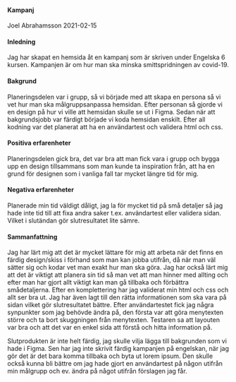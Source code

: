 #### Kampanj

Joel Abrahamsson 2021-02-15

#### Inledning

Jag har skapat en hemsida åt en kampanj som är skriven under Engelska 6 kursen. Kampanjen är om hur man ska minska smittspridningen av covid-19.

#### Bakgrund

Planeringsdelen var i grupp, så vi började med att skapa en persona så vi vet hur man ska målgruppsanpassa hemsidan. Efter personan så gjorde vi en design på hur vi ville att hemsidan skulle se ut i Figma. Sedan när att bakgrundsjobb var färdigt började vi koda hemsidan enskilt. Efter all kodning var det planerat att ha en användartest och validera html och css.

#### Positiva erfarenheter

Planeringsdelen gick bra, det var bra att man fick vara i grupp och bygga upp en design tillsammans som man kunde ta inspiration från, att ha en grund för designen som i vanliga fall tar mycket längre tid för mig.

#### Negativa erfarenheter

Planerade min tid väldigt dåligt, jag la för mycket tid på små detaljer så jag hade inte tid till att fixa andra saker t.ex. användartest eller validera sidan. Vilket i slutändan gör slutresultatet lite sämre.

#### Sammanfattning

Jag har lärt mig att det är mycket lättare för mig att arbeta när det finns en färdig design/skiss i förhand som man kan jobba utifrån, då när man väl sätter sig och kodar vet man exakt hur man ska göra. Jag har också lärt mig att det är viktigt att planera sin tid så man vet att man hinner med allting och efter man har gjort allt viktigt kan man gå tillbaka och förbättra smådetaljerna. Efter en komplettering har jag validerat min html och css och allt ser bra ut. Jag har även lagt till den rätta informationen som ska vara på sidan vilket gör slutresultatet bättre. Efter användartestet fick jag några synpunkter som jag behövde ändra på, den första var att göra menytexten större och ta bort skuggningen från menytexten. Testaren sa att layouten var bra och att det var en enkel sida att förstå och hitta information på.



Slutprodukten är inte helt färdig, jag skulle vilja lägga till bakgrunden som vi hade i Figma. Sen har jag inte skrivit färdig kampanjen på engelskan, när jag gör det är det bara komma tillbaka och byta ut lorem ipsum. Den skulle också kunna bli bättre om jag hade gjort en användartest på någon utifrån min målgrupp och ev. ändra på något utifrån förslagen jag får.
